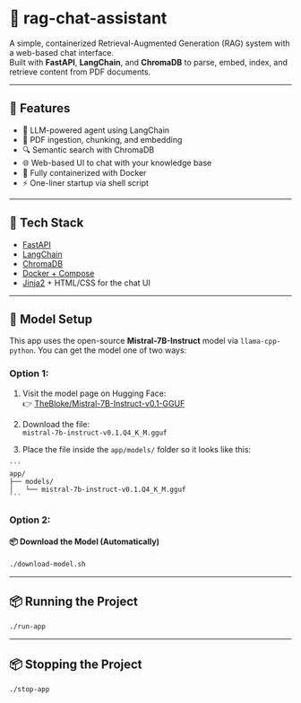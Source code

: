 # 🧠 rag-chat-assistant

A simple, containerized Retrieval-Augmented Generation (RAG) system with a web-based chat interface.  
Built with **FastAPI**, **LangChain**, and **ChromaDB** to parse, embed, index, and retrieve content from PDF documents.

---

## 🚀 Features

- 🧠 LLM-powered agent using LangChain
- 📄 PDF ingestion, chunking, and embedding
- 🔍 Semantic search with ChromaDB
- 🌐 Web-based UI to chat with your knowledge base
- 🐳 Fully containerized with Docker
- ⚡️ One-liner startup via shell script

---

## 🧱 Tech Stack

- [FastAPI](https://fastapi.tiangolo.com/)
- [LangChain](https://www.langchain.com/)
- [ChromaDB](https://www.trychroma.com/)
- [Docker + Compose](https://docs.docker.com/compose/)
- [Jinja2](https://jinja.palletsprojects.com/) + HTML/CSS for the chat UI

---

## 🧠 Model Setup

This app uses the open-source **Mistral-7B-Instruct** model via `llama-cpp-python`.
You can get the model one of two ways:

### Option 1:

1. Visit the model page on Hugging Face:  
   👉 [TheBloke/Mistral-7B-Instruct-v0.1-GGUF](https://huggingface.co/TheBloke/Mistral-7B-Instruct-v0.1-GGUF)

2. Download the file:  
   `mistral-7b-instruct-v0.1.Q4_K_M.gguf`

3. Place the file inside the `app/models/` folder so it looks like this:

<pre><code>```
app/
├── models/
│   └── mistral-7b-instruct-v0.1.Q4_K_M.gguf
```</code></pre>

### Option 2:

#### 📦 Download the Model (Automatically)
```bash
./download-model.sh
```

---

## 📦 Running the Project

```bash
./run-app
```

---

## 📦 Stopping the Project

```bash
./stop-app
```
